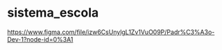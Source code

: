 # sistema_escola
https://www.figma.com/file/izw6CsUnylgL1Zv1VuO09P/Padr%C3%A3o-Dev-1?node-id=0%3A1
 
